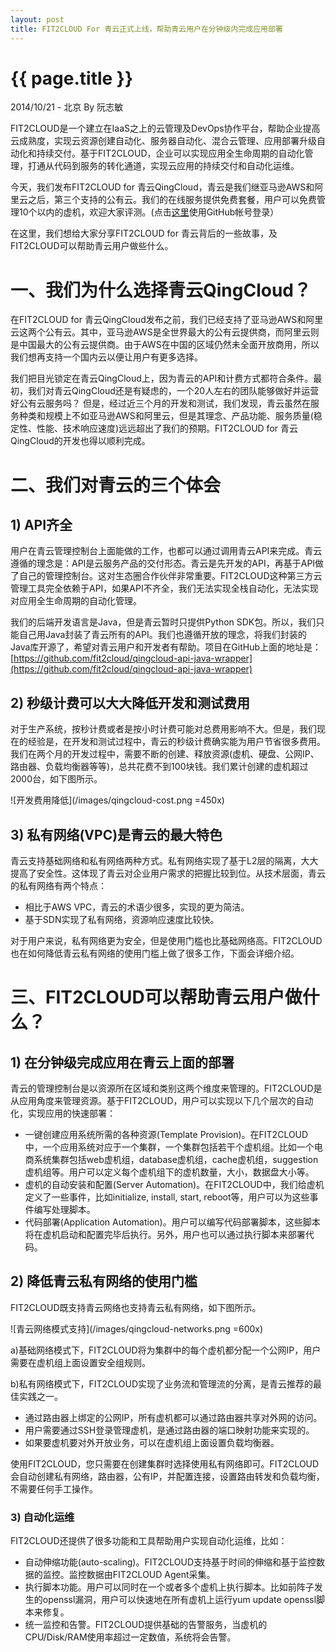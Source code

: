 ```yaml
---
layout: post
title: FIT2CLOUD For 青云正式上线，帮助青云用户在分钟级内完成应用部署
---
```


{{ page.title }}
================

<p class="meta">2014/10/21 - 北京 By 阮志敏</p>

FIT2CLOUD是一个建立在IaaS之上的云管理及DevOps协作平台，帮助企业提高云成熟度，实现云资源创建自动化、服务器自动化、混合云管理、应用部署升级自动化和持续交付。基于FIT2CLOUD，企业可以实现应用全生命周期的自动化管理，打通从代码到服务的转化通道，实现云应用的持续交付和自动化运维。

今天，我们发布FIT2CLOUD for 青云QingCloud，青云是我们继亚马逊AWS和阿里云之后，第三个支持的公有云。我们的在线服务提供免费套餐，用户可以免费管理10个以内的虚机，欢迎大家评测。(点击[这里](http://qingcloud.fit2cloud.com/github_login)使用GitHub帐号登录）

在这里，我们想给大家分享FIT2CLOUD for 青云背后的一些故事，及FIT2CLOUD可以帮助青云用户做些什么。

<h1>一、我们为什么选择青云QingCloud？</h1>

在FIT2CLOUD for 青云QingCloud发布之前，我们已经支持了亚马逊AWS和阿里云这两个公有云。其中，亚马逊AWS是全世界最大的公有云提供商，而阿里云则是中国最大的公有云提供商。由于AWS在中国的区域仍然未全面开放商用，所以我们想再支持一个国内云以便让用户有更多选择。

我们把目光锁定在青云QingCloud上，因为青云的API和计费方式都符合条件。最初，我们对青云QingCloud还是有疑虑的，一个20人左右的团队能够做好并运营好公有云服务吗？ 但是，经过近三个月的开发和测试，我们发现，青云虽然在服务种类和规模上不如亚马逊AWS和阿里云，但是其理念、产品功能、服务质量(稳定性、性能、技术响应速度)远远超出了我们的预期。FIT2CLOUD for 青云QingCloud的开发也得以顺利完成。

<h1>二、我们对青云的三个体会</h1>

<h2>1) API齐全</h2>

用户在青云管理控制台上面能做的工作，也都可以通过调用青云API来完成。青云遵循的理念是：API是云服务产品的交付形态。青云是先开发的API，再基于API做了自己的管理控制台。这对生态圈合作伙伴非常重要。FIT2CLOUD这种第三方云管理工具完全依赖于API，如果API不齐全，我们无法实现全栈自动化，无法实现对应用全生命周期的自动化管理。

我们的后端开发语言是Java，但是青云暂时只提供Python SDK包。所以，我们只能自己用Java封装了青云所有的API。我们也遵循开放的理念，将我们封装的Java库开源了，希望对青云用户和开发者有帮助。项目在GitHub上面的地址是：[https://github.com/fit2cloud/qingcloud-api-java-wrapper](https://github.com/fit2cloud/qingcloud-api-java-wrapper)

<h2>2) 秒级计费可以大大降低开发和测试费用</h2>

对于生产系统，按秒计费或者是按小时计费可能对总费用影响不大。但是，我们现在的经验是，在开发和测试过程中，青云的秒级计费确实能为用户节省很多费用。我们在两个月的开发过程中，需要不断的创建、释放资源(虚机、硬盘、公网IP、路由器、负载均衡器等等)，总共花费不到100块钱。我们累计创建的虚机超过2000台，如下图所示。

![开发费用降低](/images/qingcloud-cost.png =450x)

<h2>3) 私有网络(VPC)是青云的最大特色</h2>

青云支持基础网络和私有网络两种方式。私有网络实现了基于L2层的隔离，大大提高了安全性。这体现了青云对企业用户需求的把握比较到位。从技术层面，青云的私有网络有两个特点：

   * 相比于AWS VPC，青云的术语少很多，实现的更为简洁。
   * 基于SDN实现了私有网络，资源响应速度比较快。
   
对于用户来说，私有网络更为安全，但是使用门槛也比基础网络高。FIT2CLOUD也在如何降低青云私有网络的使用门槛上做了很多工作，下面会详细介绍。
 
<h1>三、FIT2CLOUD可以帮助青云用户做什么？</h1>

<h2>1) 在分钟级完成应用在青云上面的部署</h2>

青云的管理控制台是以资源所在区域和类别这两个维度来管理的。FIT2CLOUD是从应用角度来管理资源。基于FIT2CLOUD，用户可以实现以下几个层次的自动化，实现应用的快速部署：

   * 一键创建应用系统所需的各种资源(Template Provision)。在FIT2CLOUD中，一个应用系统对应于一个集群，一个集群包括若干个虚机组。比如一个电商系统集群包括web虚机组，database虚机组，cache虚机组，suggestion虚机组等。用户可以定义每个虚机组下的虚机数量，大小，数据盘大小等。
   * 虚机的自动安装和配置(Server Automation)。在FIT2CLOUD中，我们给虚机定义了一些事件，比如initialize, install, start, reboot等，用户可以为这些事件编写处理脚本。
   * 代码部署(Application Automation)。用户可以编写代码部署脚本，这些脚本将在虚机启动和配置完毕后执行。另外，用户也可以通过执行脚本来部署代码。

<h2>2) 降低青云私有网络的使用门槛</h2>

FIT2CLOUD既支持青云网络也支持青云私有网络，如下图所示。

![青云网络模式支持](/images/qingcloud-networks.png =600x)

<p>a)基础网络模式下，FIT2CLOUD将为集群中的每个虚机都分配一个公网IP，用户需要在虚机组上面设置安全组规则。</p>
<p>b)私有网络模式下，FIT2CLOUD实现了业务流和管理流的分离，是青云推荐的最佳实践之一。</p>

   * 通过路由器上绑定的公网IP，所有虚机都可以通过路由器共享对外网的访问。
   * 用户需要通过SSH登录管理虚机，是通过路由器的端口映射功能来实现的。
   * 如果要虚机要对外开放业务，可以在虚机组上面设置负载均衡器。
   
使用FIT2CLOUD，您只需要在创建集群时选择使用私有网络即可。FIT2CLOUD会自动创建私有网络，路由器，公有IP，并配置连接，设置路由转发和负载均衡，不需要任何手工操作。

<h3>3) 自动化运维</h3>

FIT2CLOUD还提供了很多功能和工具帮助用户实现自动化运维，比如：

   * 自动伸缩功能(auto-scaling)。FIT2CLOUD支持基于时间的伸缩和基于监控数据的监控。监控数据由FIT2CLOUD Agent采集。
   * 执行脚本功能。用户可以同时在一个或者多个虚机上执行脚本。比如前阵子发生的openssl漏洞，用户可以快速地在所有虚机上运行yum update openssl脚本来修复。
   * 统一监控和告警。FIT2CLOUD提供基础的告警服务，当虚机的CPU/Disk/RAM使用率超过一定数值，系统将会告警。